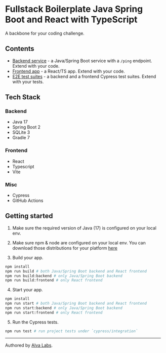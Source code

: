 # Fullstack Boilerplate Java Spring Boot and React with TypeScript

A backbone for your coding challenge.

## Contents

- [Backend service](app-backend) - a Java/Spring Boot service with a `/ping` endpoint. Extend with your code.
- [Frontend app](app-frontend) - a React/TS app. Extend with your code.
- [E2E test suites](cypress/e2e) - a backend and a frontend Cypress test suites. Extend with your tests.

## Tech Stack

### Backend

- Java 17
- Spring Boot 2
- SQLite 3
- Gradle 7

### Frontend

- React
- Typescript
- Vite

### Misc

- Cypress
- GitHub Actions

## Getting started

1. Make sure the required version of Java (17) is configured on your local env.

2. Make sure npm & node are configured on your local env. You can download those distributions for your platform [here](https://nodejs.org/en/download/)

3. Build your app.

```bash
npm install
npm run build # both Java/Spring Boot backend and React frontend
npm run build:backend # only Java/Spring Boot backend
npm run build:frontend # only React frontend
```

4. Start your app.

```bash
npm install
npm run start # both Java/Spring Boot backend and React frontend
npm run start:backend # only Java/Spring Boot backend
npm run start:frontend # only React frontend
```

5. Run the Cypress tests.

```bash
npm run test # run project tests under `cypress/integration`
```

---

Authored by [Alva Labs](https://www.alvalabs.io/).
